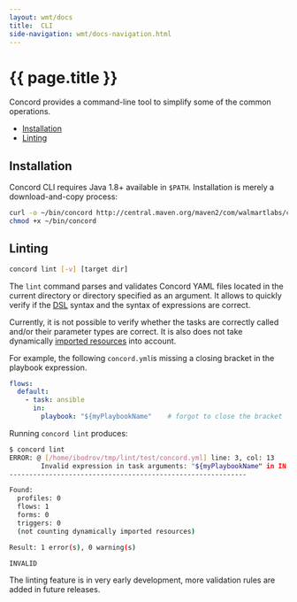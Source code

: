 ```yaml
---
layout: wmt/docs
title:  CLI
side-navigation: wmt/docs-navigation.html
---
```


# {{ page.title }}

Concord provides a command-line tool to simplify some of the common operations.

- [Installation](#installation)
- [Linting](#linting)

## Installation

Concord CLI requires Java 1.8+ available in `$PATH`. Installation is merely
a download-and-copy process:

```bash
curl -o ~/bin/concord http://central.maven.org/maven2/com/walmartlabs/concord/concord-cli/{{ site.concord_core_version }}/concord-cli-{{ site.concord_core_version }}-executable.jar
chmod +x ~/bin/concord
```

## Linting

```bash
concord lint [-v] [target dir]
```

The `lint` command parses and validates Concord YAML files located in the
current directory or directory specified as an argument. It allows to quickly
verify if the [DSL](./concord-dsl.html) syntax and the syntax of expressions are
correct.

Currently, it is not possible to verify whether the tasks are correctly called
and/or their parameter types are correct. It is also does not take dynamically
[imported resources](./concord-dsl.html#imports) into account.

For example, the following `concord.yml`is missing a closing bracket in the
playbook expression.

```yaml
flows:
  default:
    - task: ansible
      in:
        playbook: "${myPlaybookName"    # forgot to close the bracket
```

Running `concord lint` produces:

```bash
$ concord lint
ERROR: @ [/home/ibodrov/tmp/lint/test/concord.yml] line: 3, col: 13
        Invalid expression in task arguments: "${myPlaybookName" in IN VariableMapping [source=null, sourceExpression=null, sourceValue=${myPlaybookName, target=playbook, interpolateValue=true] Encountered "<EOF>" at line 1, column 16.Was expecting one of: "}" ... "." ... "[" ... ";" ... ">" ... "gt" ... "<" ... "lt" ... ">=" ... "ge" ... "<=" ... "le" ... "==" ... "eq" ... "!=" ... "ne" ... "&&" ... "and" ... "||" ... "or" ... "*" ... "+" ... "-" ... "?" ... "/" ... "div" ... "%" ... "mod" ... "+=" ... "=" ... 
------------------------------------------------------------

Found:
  profiles: 0
  flows: 1
  forms: 0
  triggers: 0
  (not counting dynamically imported resources)

Result: 1 error(s), 0 warning(s)

INVALID
```

The linting feature is in very early development, more validation rules are
added in future releases.
